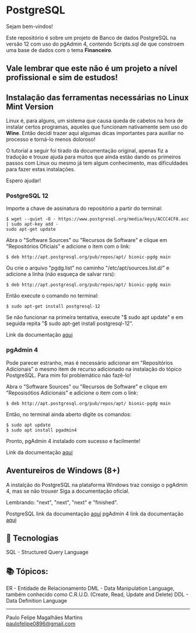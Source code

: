# PostgreSQL

Sejam bem-vindos!

Este repositório é sobre um projeto de Banco de dados PostgreSQL na versão 12 com uso do pgAdmin 4, contendo Scripts.sql de que constroem uma base de dados com o tema <b>Financeiro</b>.

Vale lembrar que este não é um projeto a nível profissional e sim de estudos!
---

## Instalação das ferramentas necessárias no Linux Mint Version

Linux é, para alguns, um sistema que causa queda de cabelos na hora de instalar certos programas, aqueles que funcionam nativamente sem uso do <b>Wine</b>. Então decidi trazer aqui algumas dicas importantes para auxiliar no processo e torná-lo menos doloroso!

O tutorial a seguir foi tirado da documentação original, apenas fiz a tradução e trouxe ajuda para muitos que ainda estão dando os primeiros passos com Linux ou mesmo já tem algum conhecimento, mas dificuldades para fazer estas instalações.

Espero ajudar!

### PostgreSQL 12

Importe a chave de assinatura do repositório a partir do terminal:
```
$ wget --quiet -O - https://www.postgresql.org/media/keys/ACCC4CF8.asc | sudo apt-key add -
sudo apt-get update
```

Abra o "Software Sources" ou "Recursos de Software" e clique em "Repositórios Oficiais" e adicione o item com o link:
```
$ deb http://apt.postgresql.org/pub/repos/apt/ bionic-pgdg main
```

Ou crie o arquivo "pgdg.list" no caminho "/etc/apt/sources.list.d/" e adicione a linha (não esqueça de salvar rsrs):
```
$ deb http://apt.postgresql.org/pub/repos/apt/ bionic-pgdg main
```

Então execute o comando no terminal: 
```
$ sudo apt-get install postgresql-12
```

Se não funcionar na primeira tentativa, execute "$ sudo apt update" e em seguida repita "$ sudo apt-get install postgresql-12".

Link da documentação [aqui](https://www.postgresql.org/docs/)

### pgAdmin 4

Pode parecer estranho, mas é necessário adicionar em "Repositórios Adicionais" o mesmo item de recurso adicionado na instalação do tópico PostgreSQL. Para mim foi problemático não fazê-lo!

Abra o "Software Sources" ou "Recursos de Software" e clique em "Reposisótios Adicionais" e adicione o item com o link:
```
$ deb http://apt.postgresql.org/pub/repos/apt/ bionic-pgdg main
```

Então, no terminal ainda aberto digite os comandos:
```
$ sudo apt update
$ sudo apt install pgadmin4
```

Pronto, pgAdmin 4 instalado com sucesso e facilmente!

Link da documentação [aqui](https://www.pgadmin.org/docs/)

## Aventureiros de Windows (8+)

A instalção do PostgreSQL na plataforma Windows traz consigo o pgAdmin 4, mas se não trouxer
Siga a documentação oficial.

Lembrando: "next", "next", "next" e "finished".

PostgreSQL link da documentação [aqui](https://www.postgresql.org/docs/)
pgAdmin 4 link da documentação [aqui](https://www.pgadmin.org/docs/)

## 🚀  Tecnologias

SQL - Structured Query Language

## :books: Tópicos:

ER - Entidade de Relacionamento
DML - Data Manipulation Language, também conhecido como C.R.U.D. (Create, Read, Update and Delete)
DDL - Data Definition Language

----------

Paulo Felipe Magalhães Martins <br>
paulofelipe0896@gmail.com